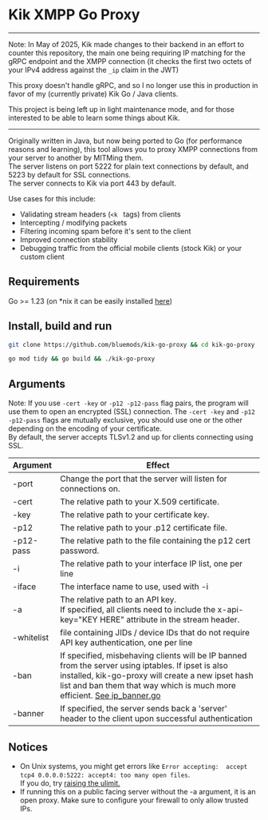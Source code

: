 # Kik XMPP Go Proxy

----------------

Note: In May of 2025, Kik made changes to their backend in an effort to counter this repository, the main one being
requiring IP matching for the gRPC endpoint and the XMPP connection (it checks the first two octets of your IPv4 address against the `_ip` claim in the JWT)

This proxy doesn't handle gRPC, and so I no longer use this in production in favor of my (currently private) Kik Go / Java clients.

This project is being left up in light maintenance mode, and for those interested to be able to learn some things about Kik.

----------------

Originally written in Java, but now being ported to Go (for performance reasons and learning), this tool allows you to proxy XMPP connections from your server to another by MITMing them.
<br>
The server listens on port 5222 for plain text connections by default, and 5223 by default for SSL connections.
<br>
The server connects to Kik via port 443 by default.

Use cases for this include:
- Validating stream headers (`<k ` tags) from clients
- Intercepting / modifying packets
- Filtering incoming spam before it's sent to the client
- Improved connection stability
- Debugging traffic from the official mobile clients (stock Kik) or your custom client

## Requirements
Go >= 1.23 (on *nix it can be easily installed [here](https://github.com/udhos/update-golang))

## Install, build and run

```bash
git clone https://github.com/bluemods/kik-go-proxy && cd kik-go-proxy
```
```bash
go mod tidy && go build && ./kik-go-proxy
```

## Arguments
Note: If you use `-cert -key` or `-p12 -p12-pass` flag pairs, the program will use them to open an encrypted (SSL) connection. 
The `-cert -key` and `-p12 -p12-pass` flags are mutually exclusive, you should use one or the other depending on the encoding of your certificate.
<br>
By default, the server accepts TLSv1.2 and up for clients connecting using SSL.

| Argument   | Effect                                                          |
|------------|-----------------------------------------------------------------|
| -port      | Change the port that the server will listen for connections on. |
| -cert      | The relative path to your X.509 certificate.                    |
| -key       | The relative path to your certificate key.                      |
| -p12       | The relative path to your .p12 certificate file.                |
| -p12-pass  | The relative path to the file containing the p12 cert password. |
| -i         | The relative path to your interface IP list, one per line       |
| -iface     | The interface name to use, used with -i                         |
| -a         | The relative path to an API key.<br>If specified, all clients need to include the x-api-key="KEY HERE" attribute in the stream header. |
| -whitelist | file containing JIDs / device IDs that do not require API key authentication, one per line         |
| -ban       | If specified, misbehaving clients will be IP banned from the server using iptables. If ipset is also installed, kik-go-proxy will create a new ipset hash list and ban them that way which is much more efficient. [See ip_banner.go](antispam/ip_banner.go)                 |
| -banner    | If specified, the server sends back a 'server' header to the client upon successful authentication |

## Notices
- On Unix systems, you might get errors like ```Error accepting:  accept tcp4 0.0.0.0:5222: accept4: too many open files```.<br> If you do, try [raising the ulimit.](https://stackoverflow.com/a/32325509)
- If running this on a public facing server without the -a argument, it is an open proxy. Make sure to configure your firewall to only allow trusted IPs.